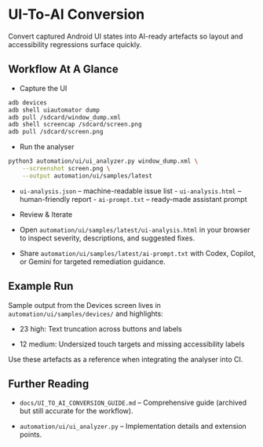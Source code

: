 # UI-To-AI Conversion

Convert captured Android UI states into AI-ready artefacts so layout and
accessibility regressions surface quickly.

## Workflow At A Glance

- Capture the UI

```bash
adb devices
adb shell uiautomator dump
adb pull /sdcard/window_dump.xml
adb shell screencap /sdcard/screen.png
adb pull /sdcard/screen.png
```

- Run the analyser

```bash
python3 automation/ui/ui_analyzer.py window_dump.xml \
    --screenshot screen.png \
    --output automation/ui/samples/latest
```

- `ui-analysis.json` – machine-readable issue list - `ui-analysis.html` –
  human-friendly report - `ai-prompt.txt` – ready-made assistant prompt

* Review & Iterate

- Open `automation/ui/samples/latest/ui-analysis.html` in your browser to
  inspect severity, descriptions, and suggested fixes.

- Share `automation/ui/samples/latest/ai-prompt.txt` with Codex, Copilot, or
  Gemini for targeted remediation guidance.

## Example Run

Sample output from the Devices screen lives in `automation/ui/samples/devices/`
and highlights:

- 23 high: Text truncation across buttons and labels

- 12 medium: Undersized touch targets and missing accessibility labels

Use these artefacts as a reference when integrating the analyser into CI.

## Further Reading

- `docs/UI_TO_AI_CONVERSION_GUIDE.md` – Comprehensive guide (archived but still
  accurate for the workflow).

- `automation/ui/ui_analyzer.py` – Implementation details and extension points.
